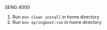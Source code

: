 SENG 4000

1. Run `mvn clean install` in home directory
2. Run `mvn springboot:run` in home directory